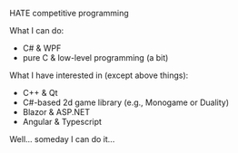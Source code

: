 HATE competitive programming

What I can do:
  - C# & WPF
  - pure C & low-level programming (a bit)

What I have interested in (except above things):
  - C++ & Qt
  - C#-based 2d game library (e.g., Monogame or Duality)
  - Blazor & ASP.NET
  - Angular & Typescript

Well... someday I can do it...
